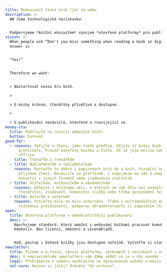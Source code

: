 ```yaml
---
title: Budoucnost čtení knih (je) na webu
description: >-
  ## Jsme technologická neziskovka.


  Podporujeme *knižní ekosystém* vývojem *otevřené platformy* pro publikaci a čtení knih ve *webovém prohlížeči.*
vision: >-
  When people ask “Don't you miss something when reading a book in digital?” our
  answer is


  “Yes!”


  Therefore we want:


  > Nastartovat novou éru knih. 

  >

  > E-knihy krásné, čtenářsky přívětivé a dostupné. 

  >

  > E-publikování nezávislé, otevřené a rozvíjející se.
money-cta:
  title: Podílejte na rozvoji webových knih!
  button: Darovat
good-for:
  - reasons: Zažijte e-čtení, jako nikdy předtím. Užijte si krásu knih rovnou v
      prohlížeči. Prostě otevřete knížku a čtete. Ať už jste online nebo
      offline.
    title: Čtenářům a čtenářkám
  - title: Nakladatelům a nakladatelkám
    reasons: Dostaňte to dobré z papírových knih do e-knih. Vizuální zpracování i
      příjemné čtení. Nezávisle na platformě, s napojením na váš e-shop,
      konverzí z jiných formátů nebo sledováním statistik.
  - title: Učitelkám, knihovníkům a akademičkám
    reasons: Dělejte s knížkami věci, o kterých se vám dřív ani nesnilo. Podporujte
      čtenářství, zvídavost, komunitní služby nebo třeba porozumění textu.
  - title: Autorům a autorkám
    reasons: Vytvořte dílo na míru internetu. Třeba s multimediálním obsahem,
      vzájemnou provázaností, podporou obrazotvornosti či zapojením čtenářstva.
open:
  title: Otevřená platforma = demokratičtější publikování
  desc: >-
    Navrhujeme standard, který umožní s webovými knihami pracovat komukoliv a
    kdekoliv. Bez licencí, omezení a vícenákladů.


    Kód, postup i hotové knížky jsou dostupné veřejně. Vytvořte si vlastní projekt, dejte nám zpětnou vazbu nebo se rovnou zapojte do vývoje s námi.
newsletter:
  title: Píšeme o e-čtení, vývoji platformy, výzkumech i novinkách v odvětví
  desc: V nepravidelném newsletteru vám dáme vědět co je u nás nového – včetně knih.
  legal: Přihlášením k odběru souhlasíte se zpracováním vašeho e-mailu.
  not-sure: Nejste si jisti? Mrkněte *do archivu*.
---
```

